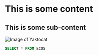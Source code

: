 # This is some content

## This is some sub-content


![Image of Yaktocat](https://octodex.github.com/images/yaktocat.png "Yacto")



```sql
SELECT * FROM ECOS
```
